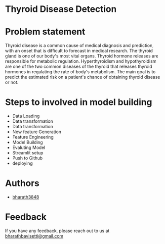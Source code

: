 
# Thyroid Disease Detection

# Problem statement
Thyroid disease is a common cause of medical diagnosis and prediction, with an onset 
that is difficult to forecast in medical research. The thyroid gland is one of our body's 
most vital organs. Thyroid hormone releases are responsible for metabolic regulation. 
Hyperthyroidism and hypothyroidism are one of the two common diseases of the thyroid 
that releases thyroid hormones in regulating the rate of body's metabolism.
The main goal is to predict the estimated risk on a patient's chance of obtaining thyroid 
disease or not.





# Steps to involved in model building
- Data Loading
- Data transformation
- Data transformation
- New feature Generation
- Feature Engineering
- Model Building
- Evaluting Model
- Streamlit setup
- Push to Github
- deploying


# Authors

- [bharath3848](https://github.com/bharath3848)

# Feedback

If you have any feedback, please reach out to us at bharathbavisetti@gmail.com

